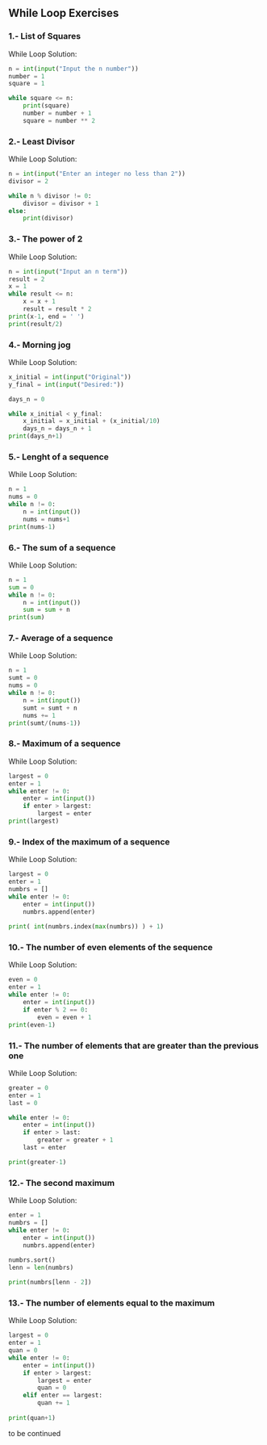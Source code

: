 ## While Loop Exercises

### 1.- List of Squares

While Loop Solution:
```.py
n = int(input("Input the n number"))
number = 1
square = 1

while square <= n:
    print(square)
    number = number + 1
    square = number ** 2
```

### 2.- Least Divisor

While Loop Solution:
```.py
n = int(input("Enter an integer no less than 2"))
divisor = 2

while n % divisor != 0:
    divisor = divisor + 1
else:
    print(divisor)
```

### 3.- The power of 2

While Loop Solution:
```.py
n = int(input("Input an n term"))
result = 2
x = 1
while result <= n:
    x = x + 1
    result = result * 2
print(x-1, end = ' ')
print(result/2)
```

### 4.- Morning jog

While Loop Solution:
```.py
x_initial = int(input("Original"))
y_final = int(input("Desired:"))

days_n = 0

while x_initial < y_final:
    x_initial = x_initial + (x_initial/10)
    days_n = days_n + 1
print(days_n+1)
```

### 5.- Lenght of a sequence

While Loop Solution:
```.py
n = 1
nums = 0
while n != 0:
    n = int(input())
    nums = nums+1
print(nums-1)
```

### 6.- The sum of a sequence

While Loop Solution:
```.py
n = 1
sum = 0
while n != 0:
    n = int(input())
    sum = sum + n
print(sum)
```

### 7.- Average of a sequence

While Loop Solution:
```.py
n = 1
sumt = 0
nums = 0
while n != 0:
    n = int(input())
    sumt = sumt + n
    nums += 1
print(sumt/(nums-1))
```

### 8.- Maximum of a sequence

While Loop Solution:
```.py
largest = 0
enter = 1
while enter != 0:
    enter = int(input())
    if enter > largest:
        largest = enter
print(largest)
```

### 9.- Index of the maximum of a sequence

While Loop Solution:
```.py
largest = 0
enter = 1
numbrs = []
while enter != 0:
    enter = int(input())
    numbrs.append(enter)
    
print( int(numbrs.index(max(numbrs)) ) + 1)
```

### 10.- The number of even elements of the sequence

While Loop Solution:
```.py
even = 0
enter = 1
while enter != 0:
    enter = int(input())
    if enter % 2 == 0:
        even = even + 1
print(even-1)
```
### 11.- The number of elements that are greater than the previous one

While Loop Solution:

```.py
greater = 0
enter = 1
last = 0

while enter != 0:
    enter = int(input())
    if enter > last:
        greater = greater + 1
    last = enter

print(greater-1)
```

### 12.- The second maximum

While Loop Solution:
```.py
enter = 1
numbrs = []
while enter != 0:
    enter = int(input())
    numbrs.append(enter)
    
numbrs.sort()
lenn = len(numbrs)

print(numbrs[lenn - 2])
``` 

### 13.- The number of elements equal to the maximum

While Loop Solution:
```.py
largest = 0
enter = 1
quan = 0
while enter != 0:
    enter = int(input())
    if enter > largest:
        largest = enter
        quan = 0
    elif enter == largest:
        quan += 1
    
print(quan+1)
```

to be continued
